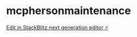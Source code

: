 # mcphersonmaintenance

[Edit in StackBlitz next generation editor ⚡️](https://stackblitz.com/~/github.com/NaTaSTokenDev/mcphersonmaintenance)